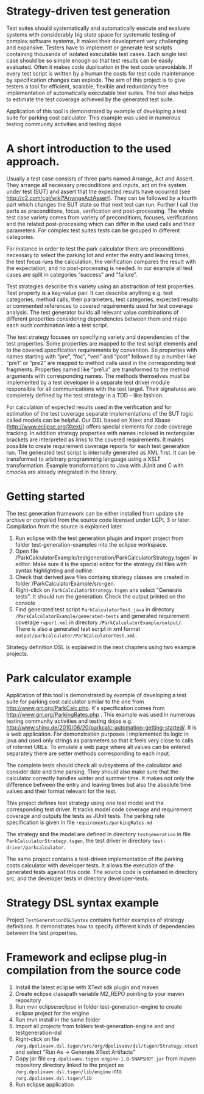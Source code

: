 Strategy-driven test generation
===============================


Test suites should systematically and automatically execute and evaluate systems with considerably big state space for systematic testing of complex software systems, It makes their development very challenging and expansive. Testers have to implement or generate test scripts containing thousands of isolated executable test cases. Each single test case should be so simple enough so that test results can be easily evaluated. Often it makes code duplication in the test code unavoidable. If every test script is written by a human the costs for test code maintenance by specification changes can explode. The aim of this project is to give testers a tool for efficient, scalable, flexible and redundancy free implementation of automatically executable test suites. The tool also helps to estimate the test coverage achieved by the generated test suite.

Application of this tool is demonstrated by example of developing a test suite for parking cost calculator. This example was used in numerous testing community activities and testing dojos 

A short introduction to the used approach.
=========================================

Usually a test case consists of three parts named Arrange, Act and Assert. They arrange all necessary preconditions and inputs, act on the system under test (SUT) and assert that the expected results have occurred (see http://c2.com/cgi/wiki?ArrangeActAssert). They can be followed by a fourth part which changes the SUT state so that next test can run. Further I call the parts as preconditions, focus, verification and post-processing. The whole test case variety comes from variety of preconditions, focuses, verifications and the related post-processing which can differ in the used calls and their parameters. For complex test suites tests can be grouped in different categories.

For instance in order to test the park calculator there are preconditions necessary to select the parking lot and enter the entry and leaving times, the test focus runs the calculation, the verification compares the result with the expectation, and no post-processing is needed. In our example all test cases are split in categories “success” and “failure”.

Test strategies describe this variety using an abstraction of test properties. Test property is a key-value pair. It can describe anything e.g. test categories, method calls, their parameters, test categories, expected results or commented references to covered requirements used for test coverage analysis. The test generator builds all relevant value combinations of different properties considering dependencies between them and maps each such combination into a test script.

The test strategy focuses on specifying variety and dependencies of the test properties. Some properties are mapped to the test script elements and to the covered specification requirements by convention. So properties with names starting with “pre”, “foc”, “veri” and “post” followed by a number like “pre1” or “pre2” are mapped to method calls used in the corresponding test fragments. Properties named like “pre1.x” are transformed to the method arguments with corresponding names.  The methods themselves must be implemented by a test developer in a separate test driver module responsible for all communications with the test target. Their signatures are completely defined by the test strategy in a TDD – like fashion.

For calculation of expected results used in the verification and for estimation of the test coverage separate implementations of the SUT logic called models can be helpful. Our DSL based on Xtext and Xbase (http://www.eclipse.org/Xtext/) offers special elements for code coverage tracking. In addition strategy properties with names inclosed in rectangular brackets are interpreted as links to the covered requirements. It makes possible to create requirement coverage reports for each test generation run.
The generated test script is internally generated as XML first. It can be transformed to arbitrary programming language using  a XSLT transformation. Example transformations to Java with JUnit and C with cmocka are already integrated in the library.

Getting started
===============
The test generation framework can be either installed from update site archive or compiled from the source code licensed under LGPL 3 or later. Compilation from the source is explained later.
  
1. Run eclipse with the test generation plugin and  import project from folder test-generation-examples into the eclipse workspace. 
2. Open file /ParkCalculatorExample/testgeneration/ParkCalculatorStrategy.tsgen` in editor. Make sure it is the special editor for the strategy dsl files with syntax highlighting and outline.
3. Check that derived java files containg strategy classes are created in folder /ParkCalculatorExample/src-gen.
4. Right-click on `ParkCalculatorStrategy.tsgen` ans select "Generate tests". It should run the generation. Check the output printed on the console
5. Find generated test script `ParkCalculatorTest.java` in directory `/ParkCalculatorExample/generated-tests` and generated requirement coverage `report.xml` in directory `/ParkCalculatorExample/output/`. There is also a generated test script in xml format `output/parkcalculator/ParkCalculatorTest.xml`.

Strategy definition DSL is explained in the next chapters using two example projects.

Park calculator example
===============================

Application of this tool is demonstrated by example of developing a test suite for parking cost calculator similar to the one from http://www.grr.org/ParkCalc.php. It's specification comes from http://www.grr.org/ParkingRates.php . This example was used in numerous testing community activities and testing dojos e.g. http://www.shino.de/2010/06/20/parkcalc-automation-getting-started/.  It is a web application. For demonstration purposes I implemented its logic in java and used only strings as parameters so that it feels very close to calls of internet URLs. To emulate a web page where all values can be entered separately there are setter methods corresponding to each input. 

The complete tests should check all subsystems of the calculator and consider date and time parsing. They should also make sure that the calculator correctly handles winter and summer time. It makes not only the difference between the entry and leaving times but also the absolute time values and their format relevant for the test.

This project defines test strategy using one test model and the corresponding test driver. It tracks model code coverage and requirement coverage and outputs the tests as JUnit tests. The parking rate specification is given in file `requirements/parkingRates.md`

The strategy and the model are defined in directory `testgeneration` in file `ParkCalculatorStrategy.tsgen`, the test driver in directory `test-driver/parkcalculator`.

The same project contains a test-driven implementation of the parking costs calculator with developer tests. It allows the execution of the generated tests against this code. The source code is contained in directory src, and the developer tests in directory developer-tests.

Strategy DSL syntax example
============================

Project `TestGenerationDSLSyntax` contains further examples of strategy definitions. It demonstrates how to specify different kinds of dependencies between the test properties.

Framework and eclipse plug-in compilation from the source code
=========================================
1. Install the latest eclipse with XText sdk plugin and maven
2. Create eclipse classpath variable M2_REPO pointing to your maven repository
3. Run mvn eclipse:eclipse in folder test-generation-engine to create eclipse project for the engine
4. Run mvn install in the same folder
5. Import all projects from folders test-generation-engine and and testgeneration-dsl
6. Right-click on file `/org.dpolivaev.dsl.tsgen/src/org/dpolivaev/dsl/tsgen/Strategy.xtext` and select "Run As -> Generate XText Artifacts"
7. Copy jar file `org.dpolivaev.tsgen.engine-1.0-SNAPSHOT.jar` from maven repository directory linked to the project as `/org.dpolivaev.dsl.tsgen/lib/engine` into `/org.dpolivaev.dsl.tsgen/lib`
8. Run eclipse application